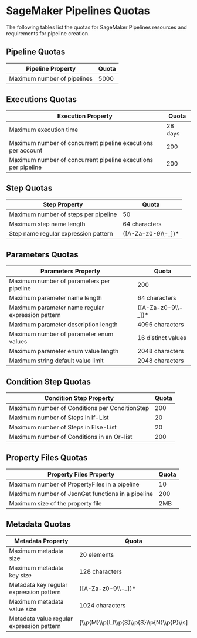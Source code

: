 # SageMaker Pipelines Quotas<a name="pipelines-quotas"></a>

The following tables list the quotas for SageMaker Pipelines resources and requirements for pipeline creation\.

## Pipeline Quotas<a name="pipelines-quotas-pipelines"></a>


| Pipeline Property | Quota | 
| --- | --- | 
| Maximum number of pipelines | 5000 | 

## Executions Quotas<a name="pipelines-quotas-executions"></a>


| Execution Property | Quota | 
| --- | --- | 
| Maximum execution time | 28 days | 
| Maximum number of concurrent pipeline executions per account | 200 | 
| Maximum number of concurrent pipeline executions per pipeline | 200 | 

## Step Quotas<a name="pipelines-quotas-steps"></a>


| Step Property | Quota | 
| --- | --- | 
| Maximum number of steps per pipeline | 50 | 
| Maximum step name length | 64 characters | 
| Step name regular expression pattern | \(\[A\-Za\-z0\-9\\\\\-\_\]\)\* | 

## Parameters Quotas<a name="pipelines-quotas-parameters"></a>


| Parameters Property | Quota | 
| --- | --- | 
| Maximum number of parameters per pipeline | 200 | 
| Maximum parameter name length | 64 characters | 
| Maximum parameter name regular expression pattern | \(\[A\-Za\-z0\-9\\\\\-\_\]\)\* | 
| Maximum parameter description length | 4096 characters | 
| Maximum number of parameter enum values | 16 distinct values | 
| Maximum parameter enum value length | 2048 characters | 
| Maximum string default value limit | 2048 characters | 

## Condition Step Quotas<a name="pipelines-quotas-conditions"></a>


| Condition Step Property | Quota | 
| --- | --- | 
| Maximum number of Conditions per ConditionStep | 200 | 
| Maximum number of Steps in If\-List | 20 | 
| Maximum number of Steps in Else\-List | 20 | 
| Maximum number of Conditions in an Or\-list | 200 | 

## Property Files Quotas<a name="pipelines-quotas-propertyfile"></a>


| Property Files Property | Quota | 
| --- | --- | 
| Maximum number of PropertyFiles in a pipeline | 10 | 
| Maximum number of JsonGet functions in a pipeline | 200 | 
| Maximum size of the property file | 2MB | 

## Metadata Quotas<a name="pipelines-quotas-metadata"></a>


| Metadata Property | Quota | 
| --- | --- | 
| Maximum metadata size | 20 elements | 
| Maximum metadata key size | 128 characters | 
| Metadata key regular expression pattern | \(\[A\-Za\-z0\-9\\\\\-\_\]\)\* | 
| Maximum metadata value size | 1024 characters | 
| Metadata value regular expression pattern | \[\\\\p\{M\}\\\\p\{L\}\\\\p\{S\}\\\\p\{S\}\\\\p\{N\}\\\\p\{P\}\\\\s\] | 